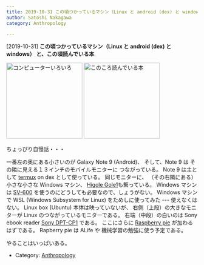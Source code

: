 ```yaml
---
title: 2019-10-31 この頃つかっているマシン（Linux と android (dex) と windows） と、この頃読んでいる本
author: Satoshi Nakagawa
category: Anthropology

---
```


[2019-10-31] **この頃つかっているマシン（Linux と android (dex) と windows） と、この頃読んでいる本** 

<a href="/pict/2019-10-31-computers.jpg"><img src="/pict/2019-10-31-computers.jpg" alt="コンピューターいろいろ" width="200"/></a>
<a href="/pict/2019-10-31-books.jpg"><img src="/pict/2019-10-31-books.jpg" alt="このころ読んでいる本" width="200"/></a>

 ちょっぴり自慢話・・・

 一番左の奥にある小さいのが Galaxy Note 9 (Android)、
そして、Note 9 は
その隣に見える１３インチのモバイルモニターに
つながっている。
Note 9 は主として
[termux](https://termux.com/) on dex として使っている。
同じモニターに、
（その右隣にある）小さな小さな Windows マシン、
[Higole Gole1](https://www.192pc.com/product/higole-gole1-plus-mini-pc/)も繋っている。
Windows マシンは
[SV-600](https://scansnap.fujitsu.com/jp/product/sv600/) を使うのにどうしても必要なので、しょうがない。
Windows マシンで
WSL (Windows Subsystem for Linux) をためしに使ってみた
--- 使えなくはない。
Linux box (Ubuntu) 本体は映っていないが、
右側（上段）の大きなモニターが Linux のつながっているモニターである。
右端（中段）の白いのは Sony ebook reader
[Sony DPT-CP1](https://www.sony.jp/digital-paper/products/DPT-CP1/) である。
ここにさらに
[Raspberry pie](https://www.raspberrypi.org/)
が加わるはずである。
Rapberry pie は ALife や
機械学習の勉強に使う予定である。

 やることはいっぱいある。

- Category: [Anthropology](https://merapano.github.io/categories.html#Anthropology)

